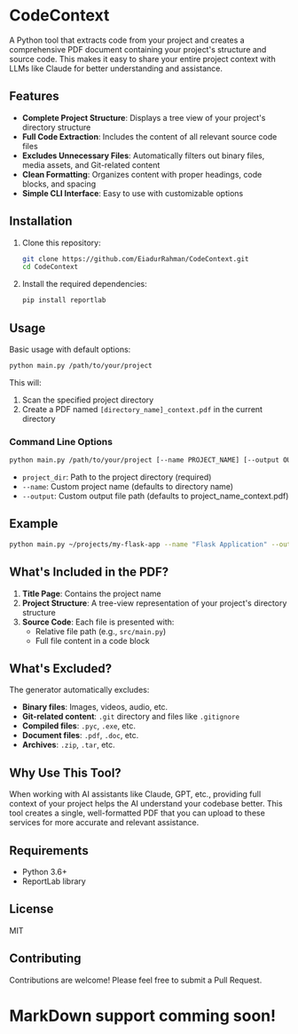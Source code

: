 # CodeContext

A Python tool that extracts code from your project and creates a comprehensive PDF document containing your project's structure and source code. This makes it easy to share your entire project context with LLMs like Claude for better understanding and assistance.

## Features

- **Complete Project Structure**: Displays a tree view of your project's directory structure
- **Full Code Extraction**: Includes the content of all relevant source code files
- **Excludes Unnecessary Files**: Automatically filters out binary files, media assets, and Git-related content
- **Clean Formatting**: Organizes content with proper headings, code blocks, and spacing
- **Simple CLI Interface**: Easy to use with customizable options

## Installation

1. Clone this repository:
   ```bash
   git clone https://github.com/EiadurRahman/CodeContext.git
   cd CodeContext
   ```

2. Install the required dependencies:
   ```bash
   pip install reportlab
   ```

## Usage

Basic usage with default options:

```bash
python main.py /path/to/your/project
```

This will:
1. Scan the specified project directory
2. Create a PDF named `[directory_name]_context.pdf` in the current directory

### Command Line Options

```bash
python main.py /path/to/your/project [--name PROJECT_NAME] [--output OUTPUT_FILE]
```

- `project_dir`: Path to the project directory (required)
- `--name`: Custom project name (defaults to directory name)
- `--output`: Custom output file path (defaults to project_name_context.pdf)

## Example

```bash
python main.py ~/projects/my-flask-app --name "Flask Application" --output flask_app_context.pdf
```

## What's Included in the PDF?

1. **Title Page**: Contains the project name
2. **Project Structure**: A tree-view representation of your project's directory structure
3. **Source Code**: Each file is presented with:
   - Relative file path (e.g., `src/main.py`)
   - Full file content in a code block

## What's Excluded?

The generator automatically excludes:

- **Binary files**: Images, videos, audio, etc.
- **Git-related content**: `.git` directory and files like `.gitignore`
- **Compiled files**: `.pyc`, `.exe`, etc.
- **Document files**: `.pdf`, `.doc`, etc.
- **Archives**: `.zip`, `.tar`, etc.

## Why Use This Tool?

When working with AI assistants like Claude, GPT, etc., providing full context of your project helps the AI understand your codebase better. This tool creates a single, well-formatted PDF that you can upload to these services for more accurate and relevant assistance.

## Requirements

- Python 3.6+
- ReportLab library

## License

MIT

## Contributing

Contributions are welcome! Please feel free to submit a Pull Request.

# MarkDown support comming soon!
